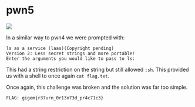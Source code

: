 # pwn5

![](./pwn5_brief.png)

In a similar way to pwn4 we were prompted with:

```
ls as a service (laas)(Copyright pending)
Version 2: Less secret strings and more portable!
Enter the arguments you would like to pass to ls:
```

This had a string restriction on the string but still allowed ```;sh```. This provided us with a shell to once again ```cat flag.txt```.

Once again, this challenge was broken and the solution was far too simple.

```
FLAG: gigem{r37urn_0r13n73d_pr4c71c3}
```
